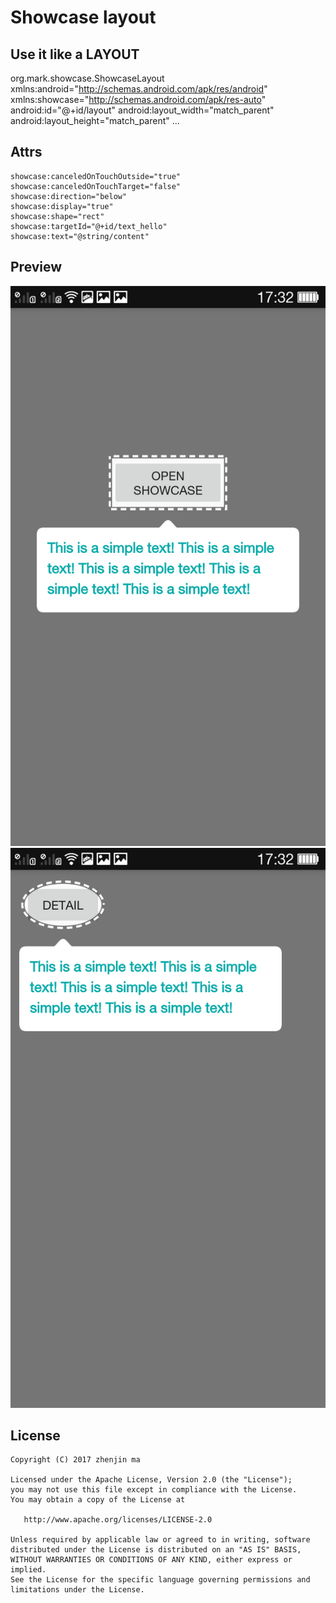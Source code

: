 # Showcase layout

## Use it like a LAYOUT

 org.mark.showcase.ShowcaseLayout xmlns:android="http://schemas.android.com/apk/res/android"
    xmlns:showcase="http://schemas.android.com/apk/res-auto"
    android:id="@+id/layout"
    android:layout_width="match_parent"
    android:layout_height="match_parent"
    ...

## Attrs

    showcase:canceledOnTouchOutside="true"
    showcase:canceledOnTouchTarget="false"
    showcase:direction="below"
    showcase:display="true"
    showcase:shape="rect"
    showcase:targetId="@+id/text_hello"
    showcase:text="@string/content"

## Preview
![Demo](https://raw.githubusercontent.com/ms03001620/ShowcaseLayoutTest/dabad7ab99204a06284fa3095ac449d3ee7ae132/app/doc/device-2017-03-09-173234.png)
![Demo](https://raw.githubusercontent.com/ms03001620/ShowcaseLayoutTest/dabad7ab99204a06284fa3095ac449d3ee7ae132/app/doc/device-2017-03-09-173300.png)

## License

    Copyright (C) 2017 zhenjin ma

    Licensed under the Apache License, Version 2.0 (the "License");
    you may not use this file except in compliance with the License.
    You may obtain a copy of the License at

       http://www.apache.org/licenses/LICENSE-2.0

    Unless required by applicable law or agreed to in writing, software
    distributed under the License is distributed on an "AS IS" BASIS,
    WITHOUT WARRANTIES OR CONDITIONS OF ANY KIND, either express or implied.
    See the License for the specific language governing permissions and
    limitations under the License.

